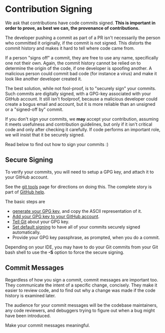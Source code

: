 # Contribution Signing

We ask that contributions have code commits signed. **This is important
in order to prove, as best we can, the provenance of contributions.**

The developer pushing a commit as part of a PR isn't necessarily the
person who committed it originally, if the commit is not signed. This
distorts the commit history and makes it hard to tell where code came
from.

If a person "signs off" a commit, they are free to use any name,
specifically one not their own. Again, the commit history cannot be
relied on to determine the origin of the code, if one developer is
spoofing another. A malicious person could commit bad code (for instance
a virus) and make it look like another developer created it.

The best solution, while not fool-proof, is to "securely sign" your
commits. Such commits are digitally signed, with a GPG-key associated
with your GitHub account. It still isn't foolproof, because a malicious
developer could create a bogus email and account, but it is more
reliable than an unsigned or a "signed-off by" commit.

If you don't sign your commits, we **may** accept your contribution,
assuming it meets usefulness and contribution guidelines, but only if it
isn't critical code and only after checking it carefully. If code
performs an important role, we will insist that it be securely signed.

Read below to find out how to sign your commits :)

## Secure Signing

To verify your commits, you will need to setup a GPG key, and attach it
to your GitHub account.

See the [git
tools](https://git-scm.com/book/en/v2/Git-Tools-Signing-Your-Work) page
for directions on doing this. The complete story is part of [GitHub
help](https://help.github.com/categories/gpg/).

The basic steps are

-   [generate your GPG
    key](https://help.github.com/articles/generating-a-new-gpg-key/),
    and copy the ASCII representation of it.
-   [Add your GPG key to your GitHub
    account](https://help.github.com/articles/adding-a-new-gpg-key-to-your-github-account/).
-   [Tell
    Git](https://help.github.com/articles/telling-git-about-your-gpg-key/)
    about your GPG key.
-   [Set default
    signing](https://help.github.com/articles/signing-commits-using-gpg/)
    to have all of your commits securely signed automatically.
-   Provide your GPG key passphrase, as prompted, when you do a commit.

Depending on your IDE, you may have to do your Git commits from your Git
bash shell to use the **-S** option to force the secure signing.

## Commit Messages

Regardless of how you sign a commit, commit messages are important too.
They communicate the intent of a specific change, concisely. They make
it easier to review code, and to find out why a change was made if the
code history is examined later.

The audience for your commit messages will be the codebase maintainers,
any code reviewers, and debuggers trying to figure out when a bug might
have been introduced.

Make your commit messages meaningful.
